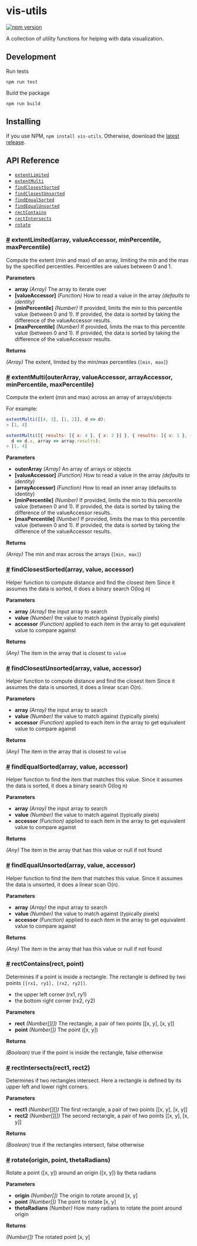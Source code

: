 # vis-utils

[![npm version](https://badge.fury.io/js/vis-utils.svg)](https://badge.fury.io/js/vis-utils)

A collection of utility functions for helping with data visualization.

## Development

Run tests

```
npm run test
```

Build the package

```
npm run build
```

## Installing

If you use NPM, `npm install vis-utils`. Otherwise, download the [latest release](https://github.com/pbeshai/vis-utils/releases/latest).

## API Reference

- [`extentLimited`](#extentLimited)
- [`extentMulti`](#extentMulti)
- [`findClosestSorted`](#findClosestSorted)
- [`findClosestUnsorted`](#findClosestUnsorted)
- [`findEqualSorted`](#findEqualSorted)
- [`findEqualUnsorted`](#findEqualUnsorted)
- [`rectContains`](#rectContains)
- [`rectIntersects`](#rectIntersects)
- [`rotate`](#rotate)


### <a href="#extentLimited" name="extentLimited">#</a> extentLimited(array, valueAccessor, minPercentile, maxPercentile)

Compute the extent (min and max) of an array, limiting the min and the max
by the specified percentiles. Percentiles are values between 0 and 1.

**Parameters**
- **array** *(Array)* The array to iterate over
- **[valueAccessor]** *(Function)*  How to read a value in the array *(defaults to identity)*
- **[minPercentile]** *(Number)*  If provided, limits the min to this percentile value (between 0 and 1).
  If provided, the data is sorted by taking the difference of the valueAccessor results.
- **[maxPercentile]** *(Number)*  If provided, limits the max to this percentile value (between 0 and 1).
  If provided, the data is sorted by taking the difference of the valueAccessor results.

**Returns**

*(Array)* The extent, limited by the min/max percentiles (`[min, max]`)



### <a href="#extentMulti" name="extentMulti">#</a> extentMulti(outerArray, valueAccessor, arrayAccessor, minPercentile, maxPercentile)

Compute the extent (min and max) across an array of arrays/objects

For example:

```js
extentMulti([[4, 3], [1, 2]], d => d);
> [1, 4]
```

```js
extentMulti([{ results: [{ x: 4 }, { x: 3 }] }, { results: [{ x: 1 }, { x: 2 }] }],
  d => d.x, array => array.results);
> [1, 4]
```

**Parameters**
- **outerArray** *(Array)* An array of arrays or objects
- **[valueAccessor]** *(Function)* How to read a value in the array *(defaults to identity)*
- **[arrayAccessor]** *(Function)* How to read an inner array (defaults to identity)
- **[minPercentile]** *(Number)* If provided, limits the min to this percentile value (between 0 and 1).
  If provided, the data is sorted by taking the difference of the valueAccessor results.
- **[maxPercentile]** *(Number)* If provided, limits the max to this percentile value (between 0 and 1).
  If provided, the data is sorted by taking the difference of the valueAccessor results.

**Returns**

*(Array)* The min and max across the arrays (`[min, max]`)


### <a href="#findClosestSorted" name="findClosestSorted">#</a> findClosestSorted(array, value, accessor)

Helper function to compute distance and find the closest item
Since it assumes the data is sorted, it does a binary search O(log n)

**Parameters**

- **array** *(Array)* the input array to search
- **value** *(Number)* the value to match against (typically pixels)
- **accessor** *(Function)* applied to each item in the array to get equivalent
  value to compare against

**Returns**

*(Any)* The item in the array that is closest to `value`


### <a href="#findClosestUnsorted" name="findClosestUnsorted">#</a> findClosestUnsorted(array, value, accessor)

Helper function to compute distance and find the closest item
Since it assumes the data is unsorted, it does a linear scan O(n).

**Parameters**

- **array** *(Array)* the input array to search
- **value** *(Number)* the value to match against (typically pixels)
- **accessor** *(Function)* applied to each item in the array to get equivalent
  value to compare against

**Returns**

*(Any)* The item in the array that is closest to `value`



### <a href="#findEqualSorted" name="findEqualSorted">#</a> findEqualSorted(array, value, accessor)

Helper function to find the item that matches this value.
Since it assumes the data is sorted, it does a binary search O(log n)

**Parameters**
- **array** *(Array)* the input array to search
- **value** *(Number)* the value to match against (typically pixels)
- **accessor** *(Function)* applied to each item in the array to get equivalent
  value to compare against

**Returns**

*(Any)* The item in the array that has this value or null if not found


### <a href="#findEqualUnsorted" name="findEqualUnsorted">#</a> findEqualUnsorted(array, value, accessor)

Helper function to find the item that matches this value.
Since it assumes the data is unsorted, it does a linear scan O(n).

**Parameters**
- **array** *(Array)* the input array to search
- **value** *(Number)* the value to match against (typically pixels)
- **accessor** *(Function)* applied to each item in the array to get equivalent
  value to compare against

**Returns**

*(Any)* The item in the array that has this value or null if not found

### <a href="#rectContains" name="rectContains">#</a> rectContains(rect, point)

Determines if a point is inside a rectangle. The rectangle is
defined by two points `[[rx1, ry1], [rx2, ry2]]`.
  - the upper left corner (rx1, ry1)
  - the bottom right corner (rx2, ry2)

**Parameters**

- **rect** *(Number[][])* The rectangle, a pair of two points
   [[x, y], [x, y]]
- **point** *(Number[])* The point ([x, y])

**Returns**

*(Boolean)* true if the point is inside the rectangle, false otherwise


### <a href="#rectIntersects" name="rectIntersects">#</a> rectIntersects(rect1, rect2)

Determines if two rectangles intersect. Here a rectangle is defined
by its upper left and lower right corners.

**Parameters**

- **rect1** *(Number[][])* The first rectangle, a pair of two points
   [[x, y], [x, y]]
- **rect2** *(Number[][])* The second rectangle, a pair of two points
   [[x, y], [x, y]]

**Returns**

*(Boolean)* true if the rectangles intersect, false otherwise

### <a href="#rotate" name="rotate">#</a> rotate(origin, point, thetaRadians)

Rotate a point ([x, y]) around an origin ([x, y]) by theta radians

**Parameters**

- **origin** *(Number[])* The origin to rotate around [x, y]
- **point** *(Number[])* The point to rotate [x, y]
- **thetaRadians** *(Number)* How many radians to rotate the point around origin

**Returns**

*(Number[])* The rotated point [x, y]
